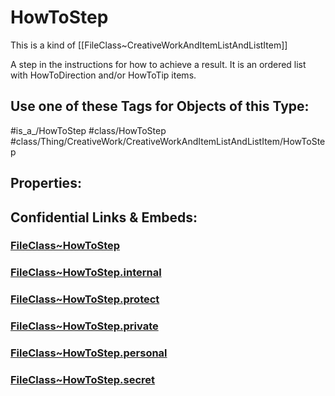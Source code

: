 ﻿---
limit: 9
mapWithTag: true
excludes: 
icon: link-2
version: "2.0"
tagNames:
  - class/HowToStep
  - class/Thing/CreativeWork/CreativeWorkAndItemListAndListItem/HowToStep
  - is_a_/HowToStep
  - schema-org/HowToStep
tags:
  - class/FileClass
  - class/HowToStep
  - is_a_/HowToStep
  - class/Thing/CreativeWork/CreativeWorkAndItemListAndListItem/HowToStep
extends: FileClass~Thing/FileClass~Intangible/FileClass~ListItem/FileClass~CreativeWorkAndItemListAndListItem
fields: []
---

# HowToStep
This is a kind of [[FileClass~CreativeWorkAndItemListAndListItem]]

A step in the instructions for how to achieve a result. It is an ordered list with HowToDirection and/or HowToTip items.


## Use one of these Tags for Objects of this Type:

#is_a_/HowToStep
#class/HowToStep
#class/Thing/CreativeWork/CreativeWorkAndItemListAndListItem/HowToStep

## Properties:



## Confidential Links & Embeds: 

### [FileClass~HowToStep](/_public/fileClass/FileClass~Thing/FileClass~CreativeWork/FileClass~CreativeWorkAndItemListAndListItem/FileClass~HowToStep.md) 

### [FileClass~HowToStep.internal](/_internal/fileClass/FileClass~Thing/FileClass~CreativeWork/FileClass~CreativeWorkAndItemListAndListItem/FileClass~HowToStep.internal.md) 

### [FileClass~HowToStep.protect](/_protect/fileClass/FileClass~Thing/FileClass~CreativeWork/FileClass~CreativeWorkAndItemListAndListItem/FileClass~HowToStep.protect.md) 

### [FileClass~HowToStep.private](/_private/fileClass/FileClass~Thing/FileClass~CreativeWork/FileClass~CreativeWorkAndItemListAndListItem/FileClass~HowToStep.private.md) 

### [FileClass~HowToStep.personal](/_personal/fileClass/FileClass~Thing/FileClass~CreativeWork/FileClass~CreativeWorkAndItemListAndListItem/FileClass~HowToStep.personal.md) 

### [FileClass~HowToStep.secret](/_secret/fileClass/FileClass~Thing/FileClass~CreativeWork/FileClass~CreativeWorkAndItemListAndListItem/FileClass~HowToStep.secret.md) 
